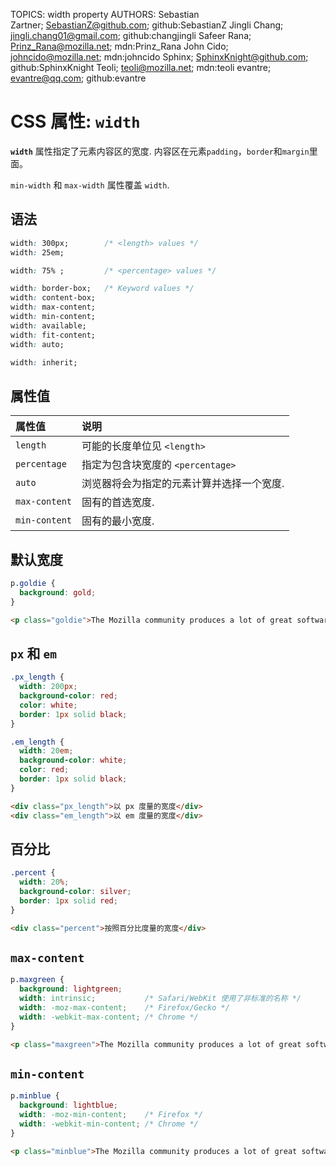 TOPICS: width property
AUTHORS: Sebastian Zartner; SebastianZ@github.com; github:SebastianZ
         Jingli Chang; jingli.chang01@gmail.com; github:changjingli
         Safeer Rana; Prinz_Rana@mozilla.net; mdn:Prinz_Rana
         John Cido; johncido@mozilla.net; mdn:johncido
         Sphinx; SphinxKnight@github.com; github:SphinxKnight
         Teoli; teoli@mozilla.net; mdn:teoli
         evantre; evantre@qq.com; github:evantre

# CSS 属性: `width`

**`width`** 属性指定了元素内容区的宽度. 内容区在元素`padding`，`border`和`margin`里面。

`min-width` 和 `max-width` 属性覆盖 `width`.

## 语法

```css
width: 300px;        /* <length> values */
width: 25em;

width: 75% ;         /* <percentage> values */

width: border-box;   /* Keyword values */
width: content-box;
width: max-content;
width: min-content;
width: available;
width: fit-content;
width: auto;

width: inherit;
```

## 属性值

| 属性值 | 说明 |
| :--- | :--- |
| `length` | 可能的长度单位见 `<length>` |
| `percentage` | 指定为包含块宽度的 `<percentage>` |
| `auto` | 浏览器将会为指定的元素计算并选择一个宽度. |
| `max-content` | 固有的首选宽度. |
| `min-content` | 固有的最小宽度. |

## 默认宽度

```css
p.goldie {
  background: gold;
}
```

```html
<p class="goldie">The Mozilla community produces a lot of great software.</p>
```

## `px` 和 `em`

```css
.px_length {
  width: 200px;
  background-color: red;
  color: white;
  border: 1px solid black;
}

.em_length {
  width: 20em;
  background-color: white;
  color: red;
  border: 1px solid black;
}
```

```html
<div class="px_length">以 px 度量的宽度</div>
<div class="em_length">以 em 度量的宽度</div>
```

## 百分比

```css
.percent {
  width: 20%;
  background-color: silver;
  border: 1px solid red;
}
```

```html
<div class="percent">按照百分比度量的宽度</div>
```

## `max-content`

```css
p.maxgreen {
  background: lightgreen;
  width: intrinsic;           /* Safari/WebKit 使用了非标准的名称 */
  width: -moz-max-content;    /* Firefox/Gecko */
  width: -webkit-max-content; /* Chrome */
}
```

```html
<p class="maxgreen">The Mozilla community produces a lot of great software.</p>
```

## `min-content`

```css
p.minblue {
  background: lightblue;
  width: -moz-min-content;    /* Firefox */
  width: -webkit-min-content; /* Chrome */
}
```

```html
<p class="minblue">The Mozilla community produces a lot of great software.</p>
```
